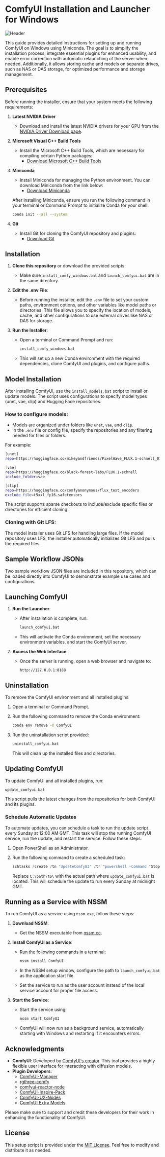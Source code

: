
# ComfyUI Installation and Launcher for Windows
![Header](readme_assets/header.png)

This guide provides detailed instructions for setting up and running ComfyUI on Windows using Miniconda. The goal is to simplify the installation process, integrate essential plugins for enhanced usability, and enable error correction with automatic relaunching of the server when needed. Additionally, it allows storing cache and models on separate drives, such as NAS or DAS storage, for optimized performance and storage management.

## Prerequisites

Before running the installer, ensure that your system meets the following requirements:

1. **Latest NVIDIA Driver**
   - Download and install the latest NVIDIA drivers for your GPU from the [NVIDIA Driver Download page](https://www.nvidia.com/Download/index.aspx).
   
2. **Microsoft Visual C++ Build Tools**
   - Install the Microsoft C++ Build Tools, which are necessary for compiling certain Python packages:
     - [Download Microsoft C++ Build Tools](https://visualstudio.microsoft.com/visual-cpp-build-tools/)
   
3. **Miniconda**
   - Install Miniconda for managing the Python environment. You can download Miniconda from the link below:
     - [Download Miniconda](https://docs.conda.io/en/latest/miniconda.html)
   
   After installing Miniconda, ensure you run the following command in your terminal or Command Prompt to initialize Conda for your shell:
   
   ```bash
   conda init --all --system
   ```

4. **Git**
   - Install Git for cloning the ComfyUI repository and plugins:
     - [Download Git](https://git-scm.com/downloads)

## Installation

1. **Clone this repository** or download the provided scripts:
   - Make sure `install_comfy_windows.bat` and `launch_comfyui.bat` are in the same directory.

2. **Edit the .env File**:
   - Before running the installer, edit the `.env` file to set your custom paths, environment options, and other variables like model paths or directories. This file allows you to specify the location of models, cache, and other configurations to use external drives like NAS or DAS for storage.

3. **Run the Installer**:
   - Open a terminal or Command Prompt and run:

     ```bash
     install_comfy_windows.bat
     ```

   - This will set up a new Conda environment with the required dependencies, clone ComfyUI and plugins, and configure paths.

## Model Installation

After installing ComfyUI, use the `install_models.bat` script to install or update models. The script uses configurations to specify model types (unet, vae, clip) and Hugging Face repositories.

### How to configure models:

- Models are organized under folders like `unet`, `vae`, and `clip`.
- In the `.env` file or config file, specify the repositories and any filtering needed for files or folders.

For example:

```bash
[unet]
repo=https://huggingface.co/mikeyandfriends/PixelWave_FLUX.1-schnell_01

[vae]
repo=https://huggingface.co/black-forest-labs/FLUX.1-schnell
include_folder=vae

[clip]
repo=https://huggingface.co/comfyanonymous/flux_text_encoders
exclude_file=t5xxl_fp16.safetensors
```

The script supports sparse checkouts to include/exclude specific files or directories for efficient cloning.

### Cloning with Git LFS:

The model installer uses Git LFS for handling large files. If the model repository uses LFS, the installer automatically initializes Git LFS and pulls the required files.

## Sample Workflow JSONs

Two sample workflow JSON files are included in this repository, which can be loaded directly into ComfyUI to demonstrate example use cases and configurations.

## Launching ComfyUI

1. **Run the Launcher**:
   - After installation is complete, run:

     ```bash
     launch_comfyui.bat
     ```

   - This will activate the Conda environment, set the necessary environment variables, and start the ComfyUI server.

2. **Access the Web Interface**:
   - Once the server is running, open a web browser and navigate to:

     ```
     http://127.0.0.1:8188
     ```

## Uninstallation

To remove the ComfyUI environment and all installed plugins:

1. Open a terminal or Command Prompt.
2. Run the following command to remove the Conda environment:

   ```bash
   conda env remove -n ComfyUI
   ```

3. Run the uninstallation script provided:

   ```bash
   uninstall_comfyui.bat
   ```

   This will clean up the installed files and directories.

## Updating ComfyUI

To update ComfyUI and all installed plugins, run:

```bash
update_comfyui.bat
```

This script pulls the latest changes from the repositories for both ComfyUI and its plugins.

### Schedule Automatic Updates

To automate updates, you can schedule a task to run the update script every Sunday at 12:00 AM GMT. This task will stop the running ComfyUI service, run the update, and restart the service. Follow these steps:

1. Open PowerShell as an Administrator.
2. Run the following command to create a scheduled task:

   ```powershell
   schtasks /create /tn "UpdateComfyUI" /tr "powershell -Command "Stop-Service ComfyUI; Start-Process 'C:\path\to\update_comfyui.bat' -Wait; Start-Service ComfyUI"" /sc weekly /d SUN /st 00:00
   ```

   Replace `C:\path\to\` with the actual path where `update_comfyui.bat` is located. This will schedule the update to run every Sunday at midnight GMT.

## Running as a Service with NSSM

To run ComfyUI as a service using `nssm.exe`, follow these steps:

1. **Download NSSM**:
   - Get the NSSM executable from [nssm.cc](https://nssm.cc/download).
   
2. **Install ComfyUI as a Service**:
   - Run the following commands in a terminal:

     ```bash
     nssm install ComfyUI
     ```

   - In the NSSM setup window, configure the path to `launch_comfyui.bat` as the application start file.
   - Set the service to run as the user account instead of the local service account for proper file access.

3. **Start the Service**:
   - Start the service using:

     ```bash
     nssm start ComfyUI
     ```

   - ComfyUI will now run as a background service, automatically starting with Windows and restarting if it encounters errors.

## Acknowledgments

- **ComfyUI**: Developed by [ComfyUI's creator](https://github.com/comfyanonymous/ComfyUI). This tool provides a highly flexible user interface for interacting with diffusion models.
- **Plugin Developers**:
  - [ComfyUI-Manager](https://github.com/ltdrdata/ComfyUI-Manager)
  - [rgthree-comfy](https://github.com/rgthree/rgthree-comfy)
  - [comfyui-reactor-node](https://github.com/Gourieff/comfyui-reactor-node)
  - [ComfyUI-Inspire-Pack](https://github.com/ltdrdata/ComfyUI-Inspire-Pack)
  - [ComfyUI-UX-Nodes](https://github.com/Anibaaal/ComfyUI-UX-Nodes)
  - [ComfyUI Extra Models](https://github.com/city96/ComfyUI_ExtraModels)

Please make sure to support and credit these developers for their work in enhancing the functionality of ComfyUI.

## License

This setup script is provided under the [MIT License](https://opensource.org/licenses/MIT). Feel free to modify and distribute it as needed.
